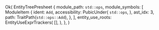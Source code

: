 Ok(
    EntityTreePresheet {
        module_path: `std::ops`,
        module_symbols: [
            ModuleItem {
                ident: `Add`,
                accessibility: PubicUnder(
                    `std::ops`,
                ),
                ast_idx: 3,
                path: TraitPath(`std::ops::Add`),
            },
        ],
        entity_use_roots: EntityUseExprTrackers(
            [],
        ),
    },
)